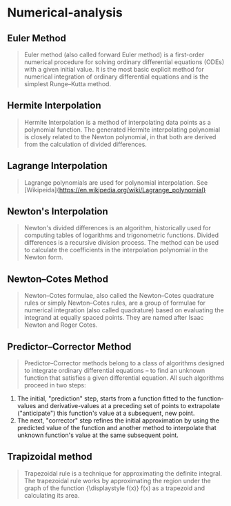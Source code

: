 # Numerical-analysis
## Euler Method
> Euler method (also called forward Euler method) is a first-order numerical procedure for solving ordinary differential equations (ODEs) with a given initial value. It is the most basic explicit method for numerical integration of ordinary differential equations and is the simplest Runge–Kutta method.
## Hermite Interpolation
> Hermite Interpolation is a method of interpolating data points as a polynomial function. The generated Hermite interpolating polynomial is closely related to the Newton polynomial, in that both are derived from the calculation of divided differences.
## Lagrange Interpolation
> Lagrange polynomials are used for polynomial interpolation. See [Wikipeida]{https://en.wikipedia.org/wiki/Lagrange_polynomial}
## Newton's Interpolation
> Newton's divided differences is an algorithm, historically used for computing tables of logarithms and trigonometric functions. Divided differences is a recursive division process. The method can be used to calculate the coefficients in the interpolation polynomial in the Newton form.
## Newton–Cotes Method
> Newton–Cotes formulae, also called the Newton–Cotes quadrature rules or simply Newton–Cotes rules, are a group of formulae for numerical integration (also called quadrature) based on evaluating the integrand at equally spaced points. They are named after Isaac Newton and Roger Cotes.
## Predictor–Corrector Method
> Predictor–Corrector methods belong to a class of algorithms designed to integrate ordinary differential equations – to find an unknown function that satisfies a given differential equation. All such algorithms proceed in two steps:
1. The initial, "prediction" step, starts from a function fitted to the function-values and derivative-values at a preceding set of points to extrapolate ("anticipate") this function's value at a subsequent, new point.
2. The next, "corrector" step refines the initial approximation by using the predicted value of the function and another method to interpolate that unknown function's value at the same subsequent point.
## Trapizoidal method
> Trapezoidal rule is a technique for approximating the definite integral. The trapezoidal rule works by approximating the region under the graph of the function {\displaystyle f(x)} f(x) as a trapezoid and calculating its area.
